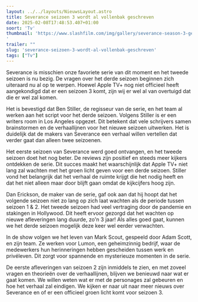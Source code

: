 ```yaml
---
layout: ../../layouts/NieuwsLayout.astro
title: Severance seizoen 3 wordt al vollenbak geschreven
date: 2025-02-08T17:48:53.407+01:00
soort: 'Tv'
thumbnail: 'https://www.slashfilm.com/img/gallery/severance-season-3-gets-an-official-update-from-ben-stiller/the-second-season-of-severance-has-introduced-several-new-mysteries-1738945481.webp
'
trailer: ""
slug: 'severance-seizoen-3-wordt-al-vollenbak-geschreven'
tags: ["Tv"]
---
```


Severance is misschien onze favoriete serie van dit moment en het tweede seizoen
is nu bezig. De vragen over het derde seizoen beginnen zich uiteraard nu al op
te werpen. Hoewel Apple TV+ nog niet officieel heeft aangekondigd dat er een
seizoen 3 komt, zijn wij er wel al van overtuigd dat die er wel zal komen.

Het is bevestigd dat Ben Stiller, de regisseur van de serie, en het team al
werken aan het script voor het derde seizoen. Volgens Stiller is er een writers
room in Los Angeles opgezet. Dit betekent dat vele schrijvers samen brainstormen
en de verhaallijnen voor het nieuwe seizoen uitwerken. Het is duidelijk dat de
makers van Severance een verhaal willen vertellen dat verder gaat dan alleen
twee seizoenen.

Het eerste seizoen van Severance werd goed ontvangen, en het tweede seizoen doet
het nog beter. De reviews zijn positief en steeds meer kijkers ontdekken de
serie. Dit succes maakt het waarschijnlijk dat Apple TV+ niet lang zal wachten
met het groen licht geven voor een derde seizoen. Stiller vond het belangrijk
dat het verhaal de ruimte krijgt die het nodig heeft en dat het niet alleen maar
door blijft gaan omdat de kijkcijfers hoog zijn.

Dan Erickson, de maker van de serie, gaf ook aan dat hij hoopt dat het volgende
seizoen niet zo lang op zich laat wachten als de periode tussen seizoen 1 & 2.
Het tweede seizoen had veel vertraging door de pandemie en stakingen in
Hollywood. Dit heeft ervoor gezorgd dat het wachten op nieuwe afleveringen lang
duurde, zo'n 3 jaar! Als alles goed gaat, kunnen we het derde seizoen mogelijk
deze keer wel eerder verwachten.

In de show volgen we het leven van Mark Scout, gespeeld door Adam Scott, en zijn
team. Ze werken voor Lumon, een geheimzinnig bedrijf, waar de medewerkers hun
herinneringen hebben gescheiden tussen werk en privéleven. Dit zorgt voor
spannende en mysterieuze momenten in de serie.

De eerste afleveringen van seizoen 2 zijn inmiddels te zien, en met zoveel
vragen en theorieën over de verhaallijnen, blijven we benieuwd naar wat er gaat
komen. We willen weten wat er met de personages zal gebeuren en hoe het verhaal
zal eindigen. We kijken er naar uit naar meer nieuws over Severance en of er een
officieel groen licht komt voor seizoen 3.